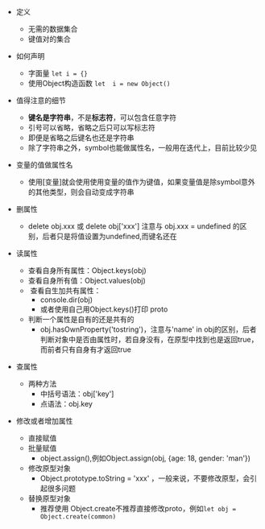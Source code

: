 * 定义
  * 无需的数据集合
  * 键值对的集合
* 如何声明
  * 字面量  `let i = {}`
  * 使用Object构造函数  `let  i = new Object()`
* 值得注意的细节
  * **键名是字符串**，不是**标志符**，可以包含任意字符
  * 引号可以省略，省略之后只可以写标志符
  * 即便是省略之后键名也还是字符串
  * 除了字符串之外，symbol也能做属性名，一般用在迭代上，目前比较少见
* 变量的值做属性名
  * 使用[变量]就会使用使用变量的值作为键值，如果变量值是除symbol意外的其他类型，则会自动变成字符串
* 删属性
  * delete obj.xxx 或 delete obj['xxx'] 注意与 obj.xxx = undefined 的区别，后者只是将值设置为undefined,而键名还在
* 读属性
  * 查看自身所有属性：Object.keys(obj)
  * 查看自身所有值：Object.values(obj) 
  *  查看自生加共有属性：
    * console.dir(obj)
    * 或者使用自己用Object.keys()打印 proto
  * 判断一个属性是自有的还是共有的
    * obj.hasOwnProperty('tostring')，注意与'name' in obj的区别，后者判断对象中是否由属性时，若自身没有，在原型中找到也是返回true，而前者只有自身有才返回true
* 查属性
  * 两种方法
    * 中括号语法：obj['key']
    * 点语法：obj.key

* 修改或者增加属性
  * 直接赋值
  * 批量赋值
    * object.assign(),例如Object.assign(obj, {age: 18, gender: 'man'})
  * 修改原型对象
    * Object.prototype.toString = 'xxx' ，一般来说，不要修改原型，会引起很多问题
  * 替换原型对象
    * 推荐使用 Object.create不推荐直接修改proto，例如`let obj = Object.create(common)`

